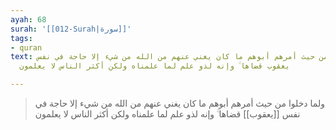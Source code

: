 ```yaml
---
ayah: 68
surah: '[[012-Surah|سورة]]'
tags:
- quran
text: ولما دخلوا من حيث أمرهم أبوهم ما كان يغني عنهم من الله من شيء إلا حاجة في نفس
  يعقوب قضاها ۚ وإنه لذو علم لما علمناه ولكن أكثر الناس لا يعلمون

---
```

> ولما دخلوا من حيث أمرهم أبوهم ما كان يغني عنهم من الله من شيء إلا حاجة في نفس [[يعقوب]] قضاها ۚ وإنه لذو علم لما علمناه ولكن أكثر الناس لا يعلمون
